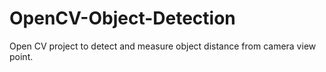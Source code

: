 # OpenCV-Object-Detection
Open CV project to detect and measure object distance from camera view point.
